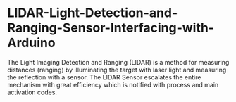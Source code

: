 # LIDAR-Light-Detection-and-Ranging-Sensor-Interfacing-with-Arduino
The Light Imaging Detection and Ranging (LIDAR) is a method for measuring distances (ranging) by illuminating the target with laser light and measuring the reflection with a sensor. The LIDAR Sensor escalates the entire mechanism with great efficiency which is notified with process and main activation codes.
